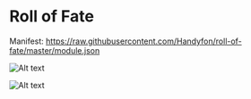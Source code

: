 # Roll of Fate
Manifest: https://raw.githubusercontent.com/Handyfon/roll-of-fate/master/module.json

![Alt text](https://i.imgur.com/a5X2hYy.png?raw=true "ROF")


![Alt text](https://i.imgur.com/Zyo6NVf.png?raw=true "ROF")
